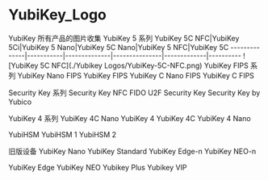 # YubiKey_Logo
YubiKey 所有产品的图片收集
YubiKey 5 系列
YubiKey 5C NFC|YubiKey 5Ci|YubiKey 5 Nano|YubiKey 5C Nano|YubiKey 5 NFC|YubiKey 5C
--------------|-----------|--------------|---------------|-------------|----------
![YubiKey 5C NFC](./Yubikey Logos/YubiKey-5C-NFC.png)
YubiKey FIPS 系列
YubiKey Nano FIPS	YubiKey FIPS	YubiKey C Nano FIPS	YubiKey C FIPS
			
Security Key 系列
Security Key NFC	FIDO U2F Security Key	Security Key by Yubico
		
YubiKey 4 系列
YubiKey 4C Nano	YubiKey 4	YubiKey 4C	YubiKey 4 Nano
			
YubiHSM
YubiHSM 1	YubiHSM 2
	
旧版设备
YubiKey Nano	YubiKey Standard	YubiKey Edge-n	YubiKey NEO-n
			
YubiKey Edge	YubiKey NEO	Yubikey Plus	Yubikey VIP
			
